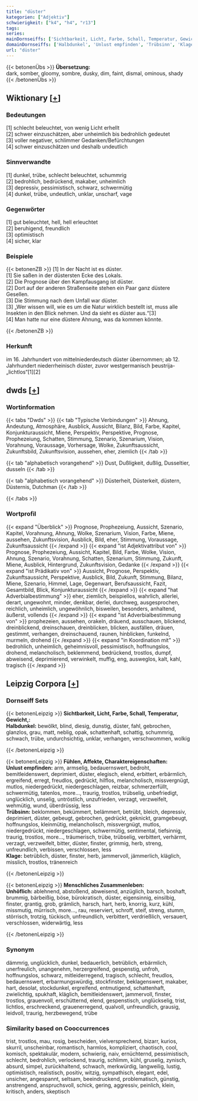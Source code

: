 ```yaml
---
title: "düster"
kategorien: ["Adjektiv"]
schwierigkeit: ["k4", "h4", "r13"]
tags:
series:
mainDornseiffs: ['Sichtbarkeit, Licht, Farbe, Schall, Temperatur, Gewicht,', 'Fühlen, Affekte, Charaktereigenschaften', 'Menschliches Zusammenleben']
domainDornseiffs: ['Halbdunkel', 'Unlust empfinden', 'Trübsinn', 'Klage', 'Unhöflich']
url: "düster"
---
```


{{< betonenÜbs >}}
**Übersetzung:**  
dark, somber, gloomy, sombre, dusky, dim, faint, dismal, ominous, shady  
{{< /betonenÜbs >}}

## Wiktionary [[+](https://de.wiktionary.org/wiki/düster)]

### Bedeutungen
[1] schlecht beleuchtet, von wenig Licht erhellt  
[2] schwer einzuschätzen, aber unheimlich bis bedrohlich gedeutet  
[3] voller negativer, schlimmer Gedanken/Befürchtungen  
[4] schwer einzuschätzen und deshalb undeutlich  

### Sinnverwandte
[1] dunkel, trübe, schlecht beleuchtet, schummrig  
[2] bedrohlich, bedrückend, makaber, unheimlich  
[3] depressiv, pessimistisch, schwarz, schwermütig  
[4] dunkel, trübe, undeutlich, unklar, unscharf, vage  

### Gegenwörter
[1] gut beleuchtet, hell, hell erleuchtet  
[2] beruhigend, freundlich  
[3] optimistisch  
[4] sicher, klar  

### Beispiele
{{< betonenZB >}}
[1] In der Nacht ist es düster.  
[1] Sie saßen in der düstersten Ecke des Lokals.  
[2] Die Prognose über den Kampfausgang ist düster.  
[2] Dort auf der anderen Straßenseite stehen ein Paar ganz düstere Gesellen.  
[3] Die Stimmung nach dem Unfall war düster.  
[3] „Wer wissen will, wie es um die Natur wirklich bestellt ist, muss alle Insekten in den Blick nehmen. Und da sieht es düster aus.“[3]  
[4] Man hatte nur eine düstere Ahnung, was da kommen könnte.  

{{< /betonenZB >}}
### Herkunft
im 16. Jahrhundert von mittelniederdeutsch düster übernommen; ab 12. Jahrhundert niederrheinisch düster, zuvor westgermanisch þeustrija- „lichtlos“[1][2]  



## dwds [[+](https://www.dwds.de/wb/düster)]

### Wortinformation
{{< tabs "Dwds" >}}
{{< tab "Typische Verbindungen" >}}
Ahnung, Andeutung, Atmosphäre, Ausblick, Aussicht, Bilanz, Bild, Farbe, Kapitel, Konjunkturaussicht, Miene, Perspektiv, Perspektive, Prognose, Prophezeiung, Schatten, Stimmung, Szenario, Szenarium, Vision, Vorahnung, Voraussage, Vorhersage, Wolke, Zukunftsaussicht, Zukunftsbild, Zukunftsvision, aussehen, eher, ziemlich
{{< /tab >}}

{{< tab "alphabetisch vorangehend" >}}
Dust, Dußligkeit, dußlig, Dusseltier, dusseln
{{< /tab >}}

{{< tab "alphabetisch vorangehend" >}}
Düsterheit, Düsterkeit, düstern, Düsternis, Dutchman
{{< /tab >}}

{{< /tabs >}}

### Wortprofil
{{< expand "Überblick" >}} Prognose, Prophezeiung, Aussicht, Szenario, Kapitel, Vorahnung, Ahnung, Wolke, Szenarium, Vision, Farbe, Miene, aussehen, Zukunftsvision, Ausblick, Bild, eher, Stimmung, Voraussage, Zukunftsaussicht {{< /expand >}}
{{< expand "ist Adjektivattribut von" >}} Prognose, Prophezeiung, Aussicht, Kapitel, Bild, Farbe, Wolke, Vision, Ahnung, Szenario, Vorahnung, Schatten, Szenarium, Stimmung, Zukunft, Miene, Ausblick, Hintergrund, Zukunftsvision, Gedanke {{< /expand >}}
{{< expand "ist Prädikativ von" >}} Aussicht, Prognose, Perspektiv, Zukunftsaussicht, Perspektive, Ausblick, Bild, Zukunft, Stimmung, Bilanz, Miene, Szenario, Himmel, Lage, Gegenwart, Berufsaussicht, Fazit, Gesamtbild, Blick, Konjunkturaussicht {{< /expand >}}
{{< expand "hat Adverbialbestimmung" >}} eher, ziemlich, beispiellos, wahrlich, allerlei, derart, ungewohnt, minder, denkbar, derlei, durchweg, ausgesprochen, reichlich, unheimlich, ungewöhnlich, bisweilen, besonders, anhaltend, äußerst, vollends {{< /expand >}}
{{< expand "ist Adverbialbestimmung von" >}} prophezeien, aussehen, orakeln, dräuend, ausschauen, blickend, dreinblickend, dreinschauen, dreinblicken, blicken, ausfällen, dräuen, gestimmt, verhangen, dreinschauend, raunen, hinblicken, funkelnd, murmeln, drohend {{< /expand >}}
{{< expand "in Koordination mit" >}} bedrohlich, unheimlich, geheimnisvoll, pessimistisch, hoffnungslos, drohend, melancholisch, beklemmend, bedrückend, trostlos, dumpf, abweisend, deprimierend, verwinkelt, muffig, eng, ausweglos, kalt, kahl, tragisch {{< /expand >}}

## Leipzig Corpora [[+](https://corpora.uni-leipzig.de/en/res?word=düster&corpusId=deu_newscrawl-public_2018)]

### Dornseiff Sets
{{< betonenLeipzig >}}
**Sichtbarkeit, Licht, Farbe, Schall, Temperatur, Gewicht,:**  
**Halbdunkel:** bewölkt, blind, diesig, dunstig, düster, fahl, gebrochen, glanzlos, grau, matt, neblig, opak, schattenhaft, schattig, schummrig, schwach, trübe, undurchsichtig, unklar, verhangen, verschwommen, wolkig  

{{< /betonenLeipzig >}}


{{< betonenLeipzig >}}
**Fühlen, Affekte, Charaktereigenschaften:**  
**Unlust empfinden:** arm, armselig, bedauernswert, bedroht, bemitleidenswert, deprimiert, düster, elegisch, elend, erbittert, erbärmlich, ergreifend, erregt, freudlos, gedrückt, hilflos, melancholisch, missvergnügt, mutlos, niedergedrückt, niedergeschlagen, reizbar, schmerzerfüllt, schwermütig, tatenlos, more..., traurig, trostlos, trübselig, unbefriedigt, unglücklich, unselig, untröstlich, unzufrieden, verzagt, verzweifelt, wehmütig, wund, überdrüssig, less  
**Trübsinn:** beklommen, bekümmert, belämmert, betrübt, bleich, depressiv, deprimiert, düster, gebeugt, gebrochen, gedrückt, geknickt, gramgebeugt, hoffnungslos, kleinmütig, melancholisch, missvergnügt, mutlos, niedergedrückt, niedergeschlagen, schwermütig, sentimental, tiefsinnig, traurig, trostlos, more..., träumerisch, trübe, trübselig, verbittert, verhärmt, verzagt, verzweifelt, bitter, düster, finster, grimmig, herb, streng, unfreundlich, verbissen, verschlossen, less  
**Klage:** betrüblich, düster, finster, herb, jammervoll, jämmerlich, kläglich, misslich, trostlos, tränenreich  

{{< /betonenLeipzig >}}


{{< betonenLeipzig >}}
**Menschliches Zusammenleben:**  
**Unhöflich:** ablehnend, abstoßend, abweisend, anzüglich, barsch, boshaft, brummig, bärbeißig, böse, bürokratisch, düster, eigensinnig, einsilbig, finster, grantig, grob, grämlich, harsch, hart, herb, knorrig, kurz, kühl, missmutig, mürrisch, more..., rau, reserviert, schroff, steif, streng, stumm, störrisch, trotzig, tückisch, unfreundlich, verbittert, verdrießlich, versauert, verschlossen, widerwärtig, less  

{{< /betonenLeipzig >}}

### Synonym
dämmrig, unglücklich, dunkel, bedauerlich, betrüblich, erbärmlich, unerfreulich, unangenehm, herzergreifend, gespenstig, unfroh, hoffnungslos, schwarz, mitleiderregend, tragisch, schlecht, freudlos, bedauernswert, erbarmungswürdig, stockfinster, beklagenswert, makaber, hart, desolat, stockdunkel, ergreifend, entmutigend, schattenhaft, zwielichtig, spukhaft, kläglich, bemitleidenswert, jammervoll, finster, trostlos, grauenvoll, erschütternd, elend, gespenstisch, unglückselig, trist, lichtlos, erschreckend, grauenerregend, qualvoll, unfreundlich, grausig, leidvoll, traurig, herzbewegend, trübe


### Similarity based on Cooccurrences
trist, trostlos, mau, rosig, bescheiden, vielversprechend, bizarr, kurios, skurril, unscheinbar, romantisch, harmlos, kompliziert, chaotisch, cool, komisch, spektakulär, modern, schwierig, naiv, ernüchternd, pessimistisch, schlecht, bedrohlich, verlockend, traurig, schlimm, kühl, gruselig, zynisch, absurd, simpel, zurückhaltend, schwach, merkwürdig, langweilig, lustig, optimistisch, realistisch, positiv, witzig, sympathisch, elegant, edel, unsicher, angespannt, seltsam, beeindruckend, problematisch, günstig, anstrengend, anspruchsvoll, schick, gering, aggressiv, peinlich, klein, kritisch, anders, skeptisch

